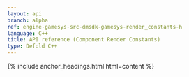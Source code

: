 ```yaml
---
layout: api
branch: alpha
ref: engine-gamesys-src-dmsdk-gamesys-render_constants-h
language: C++
title: API reference (Component Render Constants)
type: Defold C++
---
```

{% include anchor_headings.html html=content %}